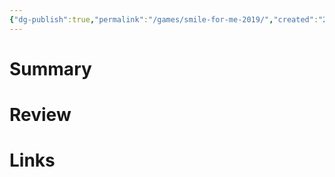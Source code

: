 ```yaml
---
{"dg-publish":true,"permalink":"/games/smile-for-me-2019/","created":"2023-12-08","updated":"2023-12-08"}
---
```



# Summary

# Review

# Links
